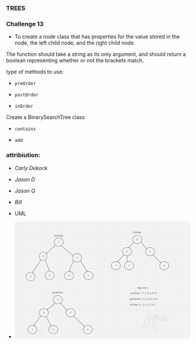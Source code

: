 ### TREES





### Challenge 13


* To create a node class that has properties for the value stored in the node, the left child node, and the right child node.

The function should take a string as its only argument, and should return a boolean representing whether or not the brackets match.

type of methods to use:

- ``` preOrder ```

- ``` postOrder ```

-  ``` inOrder ```


Create a BinarySearchTree class


-  ``` contains ```

-  ``` add ```



### attribiution:


- *Carly Dekock*
- *Jason D*
- *Jason Q*
- *Bill*


- UML

- ![UML](../assets/lab015.png)